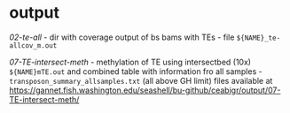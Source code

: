# output




*02-te-all* - dir with coverage output of bs bams with TEs - file `${NAME}_te-allcov_m.out`

*07-TE-intersect-meth* - methylation of TE using intersectbed (10x) `${NAME}mTE.out` and combined table with information fro all samples - `transposon_summary_allsamples.txt` (all above GH limit) files available at https://gannet.fish.washington.edu/seashell/bu-github/ceabigr/output/07-TE-intersect-meth/


